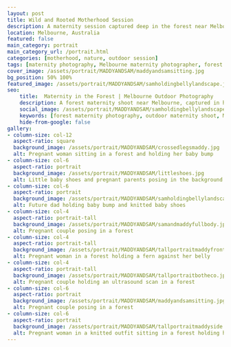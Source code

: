 ```yaml
---
layout: post
title: Wild and Rooted Motherhood Session
description: A maternity session captured deep in the forest near Melbourne. This series celebrates motherhood in the natural setting, focusing on the intimate moments shared by these soon-to-be parents
location: Melbourne, Australia
featured: false
main_category: portrait
main_category_url: /portrait.html
categories: [motherhood, nature, outdoor session]
tags: [maternity photography, Melbourne maternity photographer, forest maternity shoot, natural light photography, storytelling maternity, Sof Kapa Photography]
cover_image: /assets/portrait/MADDYANDSAM/maddyandsamsitting.jpg
bg_position: 50% 100%
featured_image: /assets/portrait/MADDYANDSAM/samholdingbellylandscape.jpg
seo:
    title:  Maternity in the Forest | Melbourne Outdoor Photography
    description: A forest maternity shoot near Melbourne, captured in honest light and grounded nature. Natural, movement-driven frames that reflect the beauty of motherhood beyond the four walls of a studio.
    social_image: /assets/portrait/MADDYANDSAM/samholdingbellylandscape.jpg
    keywords: [forest maternity photography, outdoor maternity shoot, Melbourne maternity photographer, natural pregnancy photos, storytelling photography, Sof Kapa Photography]
    hide-from-google: false
gallery:
- column-size: col-12
  aspect-ratio: square
  background_image: /assets/portrait/MADDYANDSAM/crossedlegsmaddy.jpg 
  alt: Pregnant woman sitting in a forest and holding her baby bump
- column-size: col-6
  aspect-ratio: portrait
  background_image: /assets/portrait/MADDYANDSAM/littleshoes.jpg 
  alt: Little baby shoes and pregnant parents posing in the background
- column-size: col-6
  aspect-ratio: portrait
  background_image: /assets/portrait/MADDYANDSAM/samholdingbellylandscape.jpg
  alt: Future dad holding baby bump and knitted baby shoes
- column-size: col-4
  aspect-ratio: portrait-tall
  background_image: /assets/portrait/MADDYANDSAM/samandmaddyfullbody.jpg
  alt: Pregnant couple posing in a forest
- column-size: col-4
  aspect-ratio: portrait-tall
  background_image: /assets/portrait/MADDYANDSAM/tallportraitmaddyfront.jpg
  alt: Pregnant woman in a forest holding a fern against her belly
- column-size: col-4
  aspect-ratio: portrait-tall
  background_image: /assets/portrait/MADDYANDSAM/tallportraitbotheco.jpg
  alt: Pregnant couple holding an ultrasound scan in a forest
- column-size: col-6
  aspect-ratio: portrait
  background_image: /assets/portrait/MADDYANDSAM/maddyandsamsitting.jpg
  alt: Pregnant couple posing in a forest
- column-size: col-6
  aspect-ratio: portrait
  background_image: /assets/portrait/MADDYANDSAM/tallportraitmaddyside.jpg 
  alt: Pregnant woman in a knitted outfit sitting in a forest holding her belly
---
```



